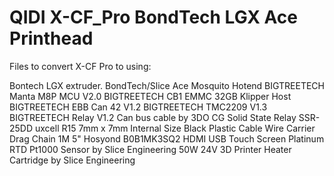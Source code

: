 # QIDI X-CF_Pro BondTech LGX Ace Printhead
Files to convert X-CF Pro to using: 

Bontech LGX extruder.
BondTech/Slice Ace Mosquito Hotend
BIGTREETECH Manta M8P MCU V2.0
BIGTREETECH CB1 EMMC 32GB Klipper Host
BIGTREETECH EBB Can 42 V1.2
BIGTREETECH TMC2209 V1.3
BIGTREETECH Relay V1.2
Can bus cable by 3DO
CG Solid State Relay SSR-25DD
uxcell R15 7mm x 7mm Internal Size Black Plastic Cable Wire Carrier Drag Chain 1M
5" Hosyond B0B1MK3SQ2 HDMI USB Touch Screen
Platinum RTD Pt1000 Sensor by Slice Engineering
50W 24V 3D Printer Heater Cartridge by Slice Engineering 










